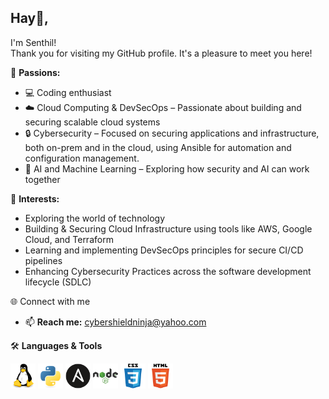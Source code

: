 ## Hay👋, 
I'm Senthil!
<br>
Thank you for visiting my GitHub profile. It's a pleasure to meet you here!

🌟 **Passions:**
- 💻 Coding enthusiast
- ☁️ Cloud Computing & DevSecOps – Passionate about building and securing scalable cloud systems
- 🔒 Cybersecurity – Focused on securing applications and infrastructure, both on-prem and in the cloud, using Ansible for automation and configuration management.
- 🤖 AI and Machine Learning – Exploring how security and AI can work together

🚀 **Interests:**
- Exploring the world of technology
- Building & Securing Cloud Infrastructure using tools like AWS, Google Cloud, and Terraform
- Learning and implementing DevSecOps principles for secure CI/CD pipelines
- Enhancing Cybersecurity Practices across the software development lifecycle (SDLC) 

🌐 Connect with me
- 📫 **Reach me:** cybershieldninja@yahoo.com
  
🛠️ **Languages & Tools**
<p align="left">
  <a href="https://www.linux.org/" target="_blank"><img src="https://raw.githubusercontent.com/devicons/devicon/master/icons/linux/linux-original.svg" alt="linux" width="40" height="40"/></a>
  <a href="https://www.python.org" target="_blank"><img src="https://raw.githubusercontent.com/devicons/devicon/master/icons/python/python-original.svg" alt="python" width="40" height="40"/></a>
  <a href="https://www.redhat.com/en/ansible-collaborative" target="_blank"><img src="https://github.com/devicons/devicon/blob/master/icons/ansible/ansible-original.svg" alt="ansible" width="40" height="40"/></a>  
  <a href="https://nodejs.org/" target="_blank"><img src="https://raw.githubusercontent.com/devicons/devicon/master/icons/nodejs/nodejs-original-wordmark.svg" alt="nodejs" width="40" height="40"/></a>
  <a href="https://www.w3schools.com/css/" target="_blank"><img src="https://raw.githubusercontent.com/devicons/devicon/master/icons/css3/css3-original-wordmark.svg" alt="css3" width="40" height="40"/></a>
  <a href="https://www.w3.org/html/" target="_blank"><img src="https://raw.githubusercontent.com/devicons/devicon/master/icons/html5/html5-original-wordmark.svg" alt="html5" width="40" height="40"/></a>  
</p>

<!-- 📫 **Reach me:** hakimsshah@gmail.com -->
<!--I'm a passionate CyberSecurity and Software Developer from India 🇮🇳 -->
<!--
**cybershieldninja/cybershieldninja** is a ✨ _special_ ✨ repository because its `README.md` (this file) appears on your GitHub profile.

Here are some ideas to get you started:

- 🔭 I’m currently working on ...
- 🌱 I’m currently learning ...
- 👯 I’m looking to collaborate on ...
- 🤔 I’m looking for help with ...
- 💬 Ask me about ...
- 📫 How to reach me: ...
- 😄 Pronouns: ...
- ⚡ Fun fact: ...
-->
